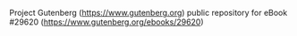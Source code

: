 Project Gutenberg (https://www.gutenberg.org) public repository for eBook #29620 (https://www.gutenberg.org/ebooks/29620)
